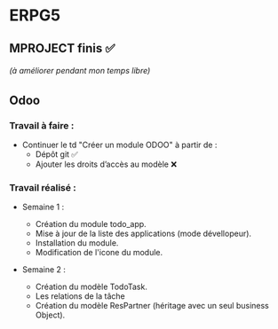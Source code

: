 # ERPG5


## MPROJECT finis ✅
###### (à améliorer pendant mon temps libre)

## Odoo
### Travail à faire :
- Continuer le td "Créer un module ODOO" à partir de :
    * Dépôt git ✅
    * Ajouter les droits d’accès au modèle ❌

### Travail réalisé :
* Semaine 1 : 
    - Création du module todo_app.
    - Mise à jour de la liste des applications (mode dévellopeur).
    - Installation du module.
    - Modification de l'icone du module.

* Semaine 2 : 
    - Création du modèle TodoTask.
    - Les relations de la tâche
    - Création du modèle ResPartner (héritage avec un seul business Object).




